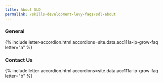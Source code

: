 ```yaml
---
title: About SLD
permalink: /skills-development-levy-faqs/sdl-about
---
```


### General

{% include letter-accordion.html accordions=site.data.acc111a-ip-grow-faq letter="a" %}

### Contact Us

{% include letter-accordion.html accordions=site.data.acc111a-ip-grow-faq letter="b" %}